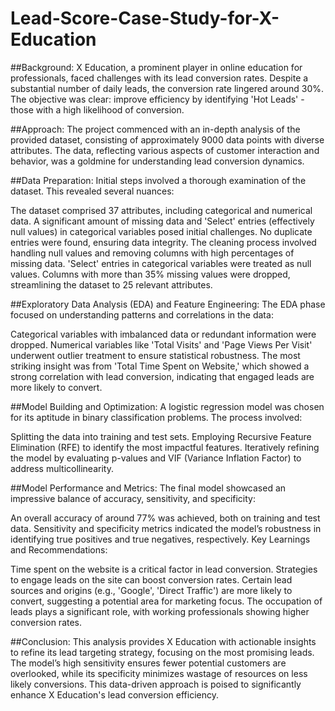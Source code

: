 # Lead-Score-Case-Study-for-X-Education

##Background:
X Education, a prominent player in online education for professionals, faced challenges with its lead conversion rates. Despite a substantial number of daily leads, the conversion rate lingered around 30%. The objective was clear: improve efficiency by identifying 'Hot Leads' - those with a high likelihood of conversion.

##Approach:
The project commenced with an in-depth analysis of the provided dataset, consisting of approximately 9000 data points with diverse attributes. The data, reflecting various aspects of customer interaction and behavior, was a goldmine for understanding lead conversion dynamics.

##Data Preparation:
Initial steps involved a thorough examination of the dataset. This revealed several nuances:

The dataset comprised 37 attributes, including categorical and numerical data.
A significant amount of missing data and 'Select' entries (effectively null values) in categorical variables posed initial challenges.
No duplicate entries were found, ensuring data integrity.
The cleaning process involved handling null values and removing columns with high percentages of missing data. 'Select' entries in categorical variables were treated as null values. Columns with more than 35% missing values were dropped, streamlining the dataset to 25 relevant attributes.

##Exploratory Data Analysis (EDA) and Feature Engineering:
The EDA phase focused on understanding patterns and correlations in the data:

Categorical variables with imbalanced data or redundant information were dropped.
Numerical variables like 'Total Visits' and 'Page Views Per Visit' underwent outlier treatment to ensure statistical robustness.
The most striking insight was from 'Total Time Spent on Website,' which showed a strong correlation with lead conversion, indicating that engaged leads are more likely to convert.

##Model Building and Optimization:
A logistic regression model was chosen for its aptitude in binary classification problems. The process involved:

Splitting the data into training and test sets.
Employing Recursive Feature Elimination (RFE) to identify the most impactful features.
Iteratively refining the model by evaluating p-values and VIF (Variance Inflation Factor) to address multicollinearity.

##Model Performance and Metrics:
The final model showcased an impressive balance of accuracy, sensitivity, and specificity:

An overall accuracy of around 77% was achieved, both on training and test data.
Sensitivity and specificity metrics indicated the model’s robustness in identifying true positives and true negatives, respectively.
Key Learnings and Recommendations:

Time spent on the website is a critical factor in lead conversion. Strategies to engage leads on the site can boost conversion rates.
Certain lead sources and origins (e.g., 'Google', 'Direct Traffic') are more likely to convert, suggesting a potential area for marketing focus.
The occupation of leads plays a significant role, with working professionals showing higher conversion rates.

##Conclusion:
This analysis provides X Education with actionable insights to refine its lead targeting strategy, focusing on the most promising leads. The model’s high sensitivity ensures fewer potential customers are overlooked, while its specificity minimizes wastage of resources on less likely conversions. This data-driven approach is poised to significantly enhance X Education's lead conversion efficiency.

